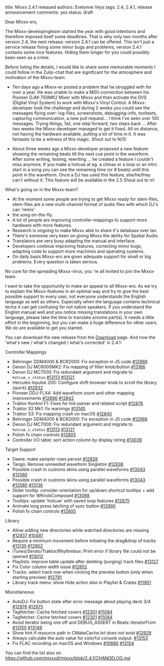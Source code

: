title: Mixxx 2.4.1 released
authors: Evelynne Veys
tags: 2.4, 2.4.1, release announcement
comments: yes
status: draft

Dear Mixxx-ers,

The Mixxx-developingteam started the year with good intentions and therefore imposed itself some deadlines. That is why only two months after version 2.4, 
the next release: version 2.4.1 can be offered. This isn't just a service release fixing some minor bugs and problems, version 2.4.1 contains some nice
features. Hiding them longer for you could possibly been seen as a crime.

Before listing the details, I would like to share some memorable moments I could follow in the Zulip-chat that are significant for the atmosphere and
motivation of the Mixxx-team:

* Ten days ago a Mixxx-er posted a problem that he struggled with for over a year. He was unable to make a MIDI-connection between his Pioneer
DJM-750MK2 Mixer with Mixxx and then activate the DVS (Digital Vinyl System) to work with Mixxx's Vinyl Control. A Mixxx-developer took the challenge and
during 2 weeks you could see the messages flying over: log-files, screenshots, debugging-info, tooltests, capturing communication, a new pull request...
I think I've seen over 100 messages. Trying things, fail, one step forward, two steps back ... After two weeks the Mixxx-developer managed to get it fixed.
All on distance, not having the hardware available, putting a lot of time in it. It was fantastic to be a witness of this magic.
Shout out to N/S!

* About three weeks ago a Mixxx-developer proposed a new feature: showing the remaining beats till the next cue point in the waveform.
After some writing, testing, rewriting ... he created a feature I couldn't miss anymore. If you make a hotcue at eg. a climax or a loop or an intro start
in a song you can see the remaining time (or # beats) until this point in the waveform. Once a DJ has used this feature, she/he/they can't without it.
This feature will be available in the 2.5
Shout out to m!

What's going on in the Mixxx-team?
* At the moment some people are trying to get Mixxx ready for stem-files, stem-files are a new multi-channel format of audio files with which DJ's can 'remix'
* the song on-the-fly.
* A lot of people are improving controller-mappings to support more hardware with more features.
* Research is ongoing to make Mixxx able to share it's database over lan.
* There's someone very keen on giving Mixxx the ability for Spatial Audio.
* Translators are very busy adapting the manual and interface.
* Developers continue improving features, correcting minor bugs, adapting code to support more machines and operating systems.
* On daily basis Mixxx-ers are given adequate support for small or big problems. Every question is taken serious.

No cure for the spreading Mixxx-virus, you 're all invited to join the Mixxx-team. 

I want to take the opportunity to make an appeal to all Mixxx-ers:
As we try to explain the Mixxx-features in an optimal way and try to give the best possible support to every user, not everyone understands the English 
language as well as others. Especially when the language contains technical terms it can get confusing for not native speakers.
If you understand the English manual well and you notice missing translations in your own language, please take the time to translate a/some part(s).
It needs a little effort in the beginning, but you can make a huge difference for other users.
We do are available to get you started.

You can download the new release from the [Download](https://mixxx.org/download/) page. 
And now the 'what's new / what's changed / what's corrected' in 2.4.1: 

Controller Mappings
* Behringer DDM4000 & BCR2000: Fix exception in JS code
  [#12969](https://github.com/mixxxdj/mixxx/pull/12969)
* Denon DJ MC6000MK2: Fix mapping of filter knob/button
  [#13166](https://github.com/mixxxdj/mixxx/pull/13166)
* Denon DJ MC7000: Fix redundant argument and migrate to `hotcue_x_status`
  [#13113](https://github.com/mixxxdj/mixxx/pull/13113)
  [#13121](https://github.com/mixxxdj/mixxx/pull/13121)
* Hercules Inpulse 200: Configure shift-browser knob to scroll the library (quick)
  [#12932](https://github.com/mixxxdj/mixxx/pull/12932)
* Pioneer DDJ-FLX4: Add waveform zoom and other mapping improvements
  [#12896](https://github.com/mixxxdj/mixxx/pull/12896)
  [#12842](https://github.com/mixxxdj/mixxx/pull/12842)
* Traktor Kontrol F1: Fixes for hid-parser and related script
  [#12876](https://github.com/mixxxdj/mixxx/pull/12876)
* Traktor S2 Mk1: fix warnings
  [#13145](https://github.com/mixxxdj/mixxx/pull/13145)
* Traktor S3: Fix mapping crash on macOS
  [#12840](https://github.com/mixxxdj/mixxx/pull/12840)
* Behringer DDM4000 & BCR2000: Fix exception in JS code
  [#12969](https://github.com/mixxxdj/mixxx/pull/12969)
* Denon DJ MC7000: Fix redundant argument and migrate to `hotcue_x_status`
  [#13113](https://github.com/mixxxdj/mixxx/pull/13113)
  [#13121](https://github.com/mixxxdj/mixxx/pull/13121)
* Polish fx chain controls
  [#12805](https://github.com/mixxxdj/mixxx/pull/12805)
* Controller I/O table: sort action column by display string
  [#13039](https://github.com/mixxxdj/mixxx/pull/13039)

Target Support
* Deere: make sampler rows persist
  [#12928](https://github.com/mixxxdj/mixxx/pull/12928)
* Tango: Remove unneeded waveform Singleton
  [#12938](https://github.com/mixxxdj/mixxx/pull/12938)
* Possible crash in customs skins using parallel waveforms
  [#13043](https://github.com/mixxxdj/mixxx/pull/13043)
  [#12580](https://github.com/mixxxdj/mixxx/issues/12580)
* Possible crash in customs skins using parallel waveforms
  [#13043](https://github.com/mixxxdj/mixxx/pull/13043)
  [#12580](https://github.com/mixxxdj/mixxx/issues/12580)
  [#13136](https://github.com/mixxxdj/mixxx/pull/13136)
* Slider tooltip: consider orientation for up/down shortcut tooltips + add support for WKnobComposed
  [#13088](https://github.com/mixxxdj/mixxx/pull/13088)
* Tooltips: update 'hotcue' with saved loop features
  [#12875](https://github.com/mixxxdj/mixxx/pull/12875)
* Animate long press latching of sync button
  [#12990](https://github.com/mixxxdj/mixxx/pull/12990)
* Polish fx chain controls
  [#12805](https://github.com/mixxxdj/mixxx/pull/12805)

Library
* Allow adding new directories while watched directories are missing
  [#12937](https://github.com/mixxxdj/mixxx/pull/12937)
  [#10481](https://github.com/mixxxdj/mixxx/issues/10481)
* Require a minimum movement before initiating the drag&drop of tracks
  [#13135](https://github.com/mixxxdj/mixxx/pull/13135)
  [#12902](https://github.com/mixxxdj/mixxx/issues/12902)
* iTunes/Serato/Traktor/Rhythmbox: Print error if library file could not be opened
  [#13012](https://github.com/mixxxdj/mixxx/pull/13012)
* Playlists: improve table update after deleting (purging) track files
  [#13127](https://github.com/mixxxdj/mixxx/pull/13127)
* Fix Color column width issue
  [#12852](https://github.com/mixxxdj/mixxx/pull/12852)
* Tracks: select track row when clicking the preview button (only when starting preview)
  [#12791](https://github.com/mixxxdj/mixxx/pull/12791)
* Library track menu: show Hide action also in Playlist & Crates
  [#11901](https://github.com/mixxxdj/mixxx/pull/11901)

Miscellaneous
* AutoDJ: Fix button state after error message about playing deck 3/4
  [#12976](https://github.com/mixxxdj/mixxx/pull/12976)
  [#12975](https://github.com/mixxxdj/mixxx/issues/12975)
* Tagfetcher: Cache fetched covers
  [#12301](https://github.com/mixxxdj/mixxx/pull/12301)
  [#11084](https://github.com/mixxxdj/mixxx/issues/11084)
* Tagfetcher: Cache fetched covers
  [#12301](https://github.com/mixxxdj/mixxx/pull/12301)
  [#11084](https://github.com/mixxxdj/mixxx/issues/11084)
* Avoid iterator being one off and DEBUG_ASSERT in Beats::iteratorFrom
  [#13150](https://github.com/mixxxdj/mixxx/pull/13150)
  [#13149](https://github.com/mixxxdj/mixxx/issues/13149)
* Show hint if resource path in CMakeCache.txt does not exist
  [#12929](https://github.com/mixxxdj/mixxx/pull/12929)
* Always calculate the auto value for colorful console output.
  [#13153](https://github.com/mixxxdj/mixxx/pull/13153)
* Fix FLAC recording on macOS and Windows
  [#10880](https://github.com/mixxxdj/mixxx/issues/10880)
  [#13154](https://github.com/mixxxdj/mixxx/pull/13154)

You can find the list also on https://github.com/mixxxdj/mixxx/blob/2.4.1/CHANGELOG.md  

